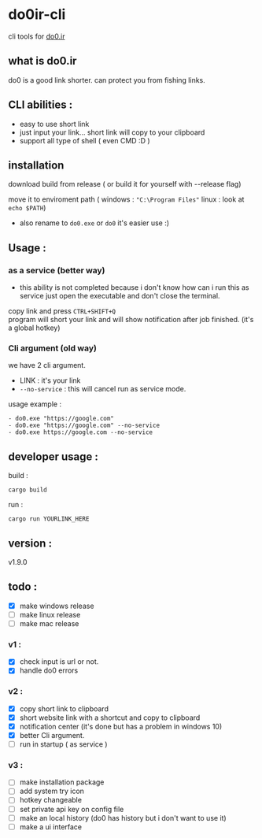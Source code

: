 # do0ir-cli
cli tools for [do0.ir](https://do0.ir)

## what is do0.ir
do0 is a good link shorter. can protect you from fishing links.


## CLI abilities :
- easy to use short link
- just input your link... short link will copy to your clipboard
- support all type of shell ( even CMD :D )





## installation
download build from release ( or build it for yourself with --release flag)

move it to enviroment path ( windows : `"C:\Program Files"` linux : look at `echo $PATH`)

- also rename to `do0.exe` or `do0` it's easier use :)

## Usage :

### as a service (better way)
- this ability is not completed because i don't know how can i run this as service
just open the executable and don't close the terminal.

copy link and press `CTRL+SHIFT+Q`\
program will short your link and will show notification after job finished. (it's a global hotkey)


### Cli argument (old way)
we have 2 cli argument. 
- LINK : it's your link
- `--no-service` : this will cancel run as service mode.

usage example : 
```
- do0.exe "https://google.com"
- do0.exe "https://google.com" --no-service
- do0.exe https://google.com --no-service
```



## developer usage :

build :
```
cargo build
```

run :
```
cargo run YOURLINK_HERE
```


## version :
v1.9.0

## todo :
- [x] make windows release
- [ ] make linux release
- [ ] make mac release
### v1 :
- [x] check input is url or not.
- [x] handle do0 errors 
### v2 :
- [x] copy short link to clipboard
- [x] short website link with a shortcut and copy to clipboard
- [x] notification center (it's done but has a problem in windows 10)
- [x] better Cli argument.
- [ ] run in startup ( as service )

### v3 :
- [ ] make installation package
- [ ] add system try icon 
- [ ] hotkey changeable
- [ ] set private api key on config file
- [ ] make an local history (do0 has history but i don't want to use it)
- [ ] make a ui interface
